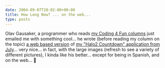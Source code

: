 ```yaml
---
date: 2004-09-07T20:02:00+00:00
title: How Long Now? ... on the web...
type: posts
---
```

Olav Gausaker, a programmer who reads [my Coding 4 Fun columns](https://msdn.microsoft.com/vbasic/using/columns/code4fun/default.aspx) just emailed me with something cool... he wrote (before reading my column on the topic) [a web based version](https://www.herzios.com/halo2/) of [my "Halo2 Countdown" application from July](https://msdn.microsoft.com/vbasic/using/columns/code4fun/default.aspx?pull=/library/en-us/dncodefun/html/code4fun07012004.asp)... very nice... in fact, with the large images (refresh to see a variety of different pictures), I kinda like his better... except for being in Spanish, and on the web... 🙂
